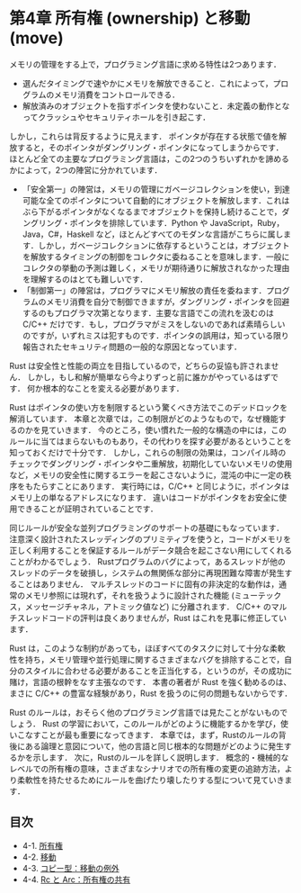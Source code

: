 # 第4章 所有権 (ownership) と移動 (move)
メモリの管理をする上で，プログラミング言語に求める特性は2つあります．

- 選んだタイミングで速やかにメモリを解放できること．これによって，プログラムのメモリ消費をコントロールできる．
- 解放済みのオブジェクトを指すポインタを使わないこと．未定義の動作となってクラッシュやセキュリティホールを引き起こす．

しかし，これらは背反するように見えます．
ポインタが存在する状態で値を解放すると，そのポインタがダングリング・ポインタになってしまうからです．
ほとんど全ての主要なプログラミング言語は，この2つのうちいずれかを諦めるかによって，2つの陣営に分かれています．

- 「安全第一」の陣営は，メモリの管理にガベージコレクションを使い，到達可能な全てのポインタについて自動的にオブジェクトを解放します．これはぶら下がるポインタがなくなるまでオブジェクトを保持し続けることで，ダングリング・ポインタを排除しています．Python や JavaScript，Ruby，Java，C#，Haskell など，ほとんどすべてのモダンな言語がこちらに属します．しかし，ガベージコレクションに依存するということは，オブジェクトを解放するタイミングの制御をコレクタに委ねることを意味します．一般にコレクタの挙動の予測は難しく，メモリが期待通りに解放されなかった理由を理解するのはとても難しいです．
- 「制御第一」の陣営は，プログラマにメモリ解放の責任を委ねます．プログラムのメモリ消費を自分で制御できますが，ダングリング・ポインタを回避するのもプログラマ次第となります．主要な言語でこの流れを汲むのは C/C++ だけです．もし，プログラマがミスをしないのであれば素晴らしいのですが，いずれミスは犯すものです．ポインタの誤用は，知っている限り報告されたセキュリティ問題の一般的な原因となっています．

Rust は安全性と性能の両立を目指しているので，どちらの妥協も許されません．
しかし，もし和解が簡単なら今よりずっと前に誰かがやっているはずです．
何か根本的なことを変える必要があります．

Rust はポインタの使い方を制限するという驚くべき方法でこのデッドロックを解消しています．
本章と次章では，この制限がどのようなもので，なぜ機能するのかを見ていきます．
今のところ，使い慣れた一般的な構造の中には，このルールに当てはまらないものもあり，その代わりを探す必要があるということを知っておくだけで十分です．
しかし，これらの制限の効果は，コンパイル時のチェックでダングリング・ポインタや二重解放，初期化していないメモリの使用など，メモリの安全性に関するエラーを起こさないように，混沌の中に一定の秩序をもたらすことにあります．
実行時には，C/C++ と同じように，ポインタはメモリ上の単なるアドレスになります．
違いはコードがポインタをお安全に使用できることが証明されていることです．

同じルールが安全な並列プログラミングのサポートの基礎にもなっています．
注意深く設計されたスレッディングのプリミティブを使うと，コードがメモリを正しく利用することを保証するルールがデータ競合を起こさない用にしてくれることがわかるでしょう．
Rustプログラムのバグによって，あるスレッドが他のスレッドのデータを破損し，システムの無関係な部分に再現困難な障害が発生することはありません．
マルチスレッドのコードに固有の非決定的な動作は，通常のメモリ参照には現れず，それを扱うように設計された機能 (ミューテックス，メッセージチャネル，アトミック値など) に分離されます．
C/C++ のマルチスレッドコードの評判は良くありませんが，Rust はこれを見事に修正しています．

Rust は，このような制約があっても，ほぼすべてのタスクに対して十分な柔軟性を持ち，メモリ管理や並行処理に関するさまざまなバグを排除することで，自分のスタイルに合わせる必要があることを正当化する，というのが，その成功に賭け，言語の根幹をなす主張なのです．
本書の著者が Rust を強く勧めるのは、まさに C/C++ の豊富な経験があり，Rust を扱うのに何の問題もないからです．

Rust のルールは，おそらく他のプログラミング言語では見たことがないものでしょう．
Rust の学習において，このルールがどのように機能するかを学び，使いこなすことが最も重要になってきます．
本章では，まず，Rustのルールの背後にある論理と意図について，他の言語と同じ根本的な問題がどのように発生するかを示します．
次に，Rustのルールを詳しく説明します．
概念的・機械的なレベルでの所有権の意味，さまざまなシナリオでの所有権の変更の追跡方法，より柔軟性を持たせるためにルールを曲げたり壊したりする型について見ていきます．

## 目次
- 4-1. [所有権](./1_Ownership.md)
- 4-2. [移動](./2_Moves.md)
- 4-3. [コピー型：移動の例外](./3_Copy_Types.md)
- 4-4. [Rc と Arc：所有権の共有](./4_Rc_and_Arc.md)
